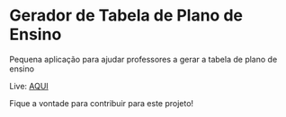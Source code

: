 # Gerador de Tabela de Plano de Ensino

Pequena aplicação para ajudar professores a gerar a tabela de plano de ensino

Live: [AQUI](https://link.traue.com.br/geradorplano)


Fique a vontade para contribuir para este projeto!
